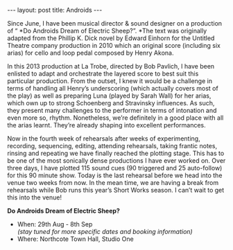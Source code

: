 --- layout: post title: Androids ---

Since June, I have been musical director & sound designer on a
production of “ *Do Androids Dream of Electric Sheep?”. *The text was
originally adapted from the Phillip K. Dick novel by Edward Einhorn for
the Untitled Theatre company production in 2010 which an original score
(including six arias) for cello and loop pedal composed by Henry Akona. 

In this 2013 production at La Trobe, directed by Bob Pavlich, I have
been enlisted to adapt and orchestrate the layered score to best suit
this particular production. From the outset, I knew it would be a
challenge in terms of handling all Henry’s underscoring (which actually
covers most of the play) as well as preparing Luna (played by Sarah
Wall) for her arias, which own up to strong Schoenberg and Stravinsky
influences. As such, they present many challenges to the performer in
terms of intonation and even more so, rhythm. Nonetheless, we’re
definitely in a good place with all the arias learnt. They’re already
shaping into excellent performances.

Now in the fourth week of rehearsals after weeks of experimenting,
recording, sequencing, editing, attending rehearsals, taking frantic
notes, rinsing and repeating we have finally reached the plotting
stage. This has to be one of the most sonically dense productions I have
ever worked on. Over three days, I have plotted 115 sound cues (90
triggered and 25 auto-follow) for this 90 minute show. Today is the last
rehearsal before we head into the venue two weeks from now. In the mean
time, we are having a break from rehearsals while Bob runs this year’s
Short Works season. I can’t wait to get this into the venue!

**Do Androids Dream of Electric Sheep?**

-   When: 29th Aug - 8th Sep \
    *(stay tuned for more specific dates and booking information)*
-   Where: Northcote Town Hall, Studio One


